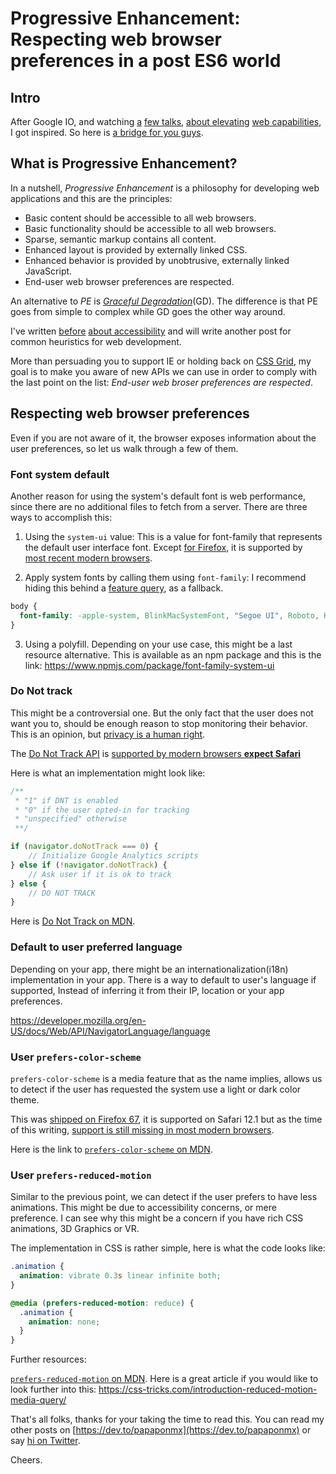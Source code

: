 # Progressive Enhancement: Respecting web browser preferences in a post ES6 world

## Intro

After Google IO, and watching [a](https://www.youtube.com/watch?v=2KhRmFHLuhE) [few talks](https://www.youtube.com/watch?v=K2JzIUIHIhc), [about elevating](https://www.youtube.com/watch?v=c0oy0vQKEZE) [web capabilities](https://www.youtube.com/watch?v=-xZHWK-vHbQ), I got inspired. So here is [a bridge for you guys](https://en.wikipedia.org/wiki/The_Bridge_Builder).

## What is Progressive Enhancement?

In a nutshell, *Progressive Enhancement* is a philosophy for developing web applications and this are the principles:

* Basic content should be accessible to all web browsers.
* Basic functionality should be accessible to all web browsers.
* Sparse, semantic markup contains all content.
* Enhanced layout is provided by externally linked CSS.
* Enhanced behavior is provided by unobtrusive, externally linked JavaScript.
* End-user web browser preferences are respected.

An alternative to *PE* is *[Graceful Degradation](https://en.wikipedia.org/wiki/Fault_tolerance)*(GD). The difference is that PE goes from simple to complex while GD goes the other way around.

I've written [before](https://dev.to/papaponmx/in-praise-of-accessibility-outline-3m78) [about accessibility](https://dev.to/papaponmx/accessible-fonts-for-people-in-a-hurry-387) and will write another post for common heuristics for web development. 

More than persuading you to support IE or holding back on [CSS Grid](https://caniuse.com/#search=grid), my goal is to make you aware of new APIs we can use in order to comply with the last point on the list: _End-user web broser preferences are respected_.

## Respecting web browser preferences

Even if you are not aware of it, the browser exposes information about the user preferences, so let us walk through a few of them.

### Font system default

Another reason for using the system's default font is web performance, since there are no additional files to fetch from a server. There are three ways to accomplish this:

1. Using the `system-ui` value:
This is a value for font-family that represents the default user interface font. Except [for Firefox](https://bugzilla.mozilla.org/show_bug.cgi?id=1545745), it is supported by [most recent modern browsers](https://caniuse.com/#search=system-ui). 


2. Apply system fonts by calling them using `font-family`:
 I recommend hiding this behind a [feature query](https://developer.mozilla.org/en-US/docs/Web/CSS/@supports), as a fallback.

```css
body {
  font-family: -apple-system, BlinkMacSystemFont, "Segoe UI", Roboto, Helvetica, Arial, sans-serif, "Apple Color Emoji", "Segoe UI Emoji", "Segoe UI Symbol";
}
```

3. Using a polyfill.
Depending on your use case, this might be a last resource alternative. This is available as an npm package and this is the link: https://www.npmjs.com/package/font-family-system-ui

### Do Not track

This might be a controversial one. But the only fact that the user does not want you to,  should  be enough reason to stop monitoring their behavior. This is an opinion, but [privacy is a human right](https://en.wikipedia.org/wiki/Right_to_privacy).

The [Do Not Track API](https://developer.mozilla.org/en-US/docs/Web/API/navigator/doNotTrack) is [supported by modern browsers **expect Safari**](https://caniuse.com/#search=doNotTrack)

Here is what an implementation might look like:
```javascript
/**
 * "1" if DNT is enabled
 * "0" if the user opted-in for tracking
 * "unspecified" otherwise
 **/ 

if (navigator.doNotTrack === 0) {
	// Initialize Google Analytics scripts
} else if (!navigator.doNotTrack) {
	// Ask user if it is ok to track
} else {
	// DO NOT TRACK
}
```

Here is [ Do Not Track on MDN](https://developer.mozilla.org/en-US/docs/Web/API/Navigator/doNotTrack).


### Default to user preferred language

Depending on your app, there might be an internationalization(i18n) implementation in your app. There is a way to default to user's language if supported, Instead of inferring it from their IP, location or your app preferences. 

https://developer.mozilla.org/en-US/docs/Web/API/NavigatorLanguage/language

### User `prefers-color-scheme`

`prefers-color-scheme` is a media feature that as the name implies, allows us to detect if the user has requested the system use a light or dark color theme.

This was [shipped on Firefox 67](https://hacks.mozilla.org/2019/05/firefox-67-dark-mode-css-webrender/), it is supported on Safari 12.1 but as the time of this writing, [support is still missing in most modern browsers](https://caniuse.com/#search=prefer).

Here is the link to [`prefers-color-scheme` on MDN](https://developer.mozilla.org/en-US/docs/Web/CSS/@media/prefers-color-scheme).

### User `prefers-reduced-motion`

Similar to the previous point, we can detect if the user prefers to have less animations. This might be due to accessibility concerns, or mere preference. I can see why this might be a concern if you have rich CSS animations, 3D Graphics or VR. 

The implementation in CSS is rather simple, here is what the code looks like: 

```css
.animation {
  animation: vibrate 0.3s linear infinite both; 
}

@media (prefers-reduced-motion: reduce) {
  .animation {
    animation: none;
  }
}
```

Further resources:

[`prefers-reduced-motion` on MDN](https://developer.mozilla.org/en-US/docs/Web/CSS/@media/prefers-reduced-motion).
Here is a great article if you would like to look further into this: https://css-tricks.com/introduction-reduced-motion-media-query/


That's all folks, thanks for your taking the time to read this. You can read my other posts on [https://dev.to/papaponmx](https://dev.to/papaponmx) or say [hi on Twitter](https://twitter.com/papaponmx). 

Cheers.
